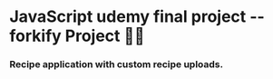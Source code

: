 # JavaScript udemy final project -- forkify Project 🥡📑

### Recipe application with custom recipe uploads.
